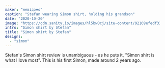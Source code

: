 ```yaml
---
maker: "невідомо"
caption: "Stefan wearing Simon shirt, holding his grandson"
date: "2020-10-20"
image: "https://cdn.sanity.io/images/hl5bw8cj/site-content/92109efedf33b53ac0664aa70d6c5e160da81e28-1200x1600.jpg"
intro: "Simon shirt by Stefan"
title: "Simon shirt by Stefan"
designs:
  - "simon"
---
```



Stefan's Simon shirt review is unambiguous - as he puts it, "Simon shirt is what I love most". This is his first Simon, made around 2 years ago.

